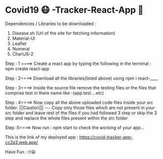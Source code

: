 #  Covid19 😷 -Tracker-React-App 🧐

Dependencies / Libraries to be downloaded :
1. Disease.sh (Url of the site for fetching information)
2. Material-UI
3. Leaflet
4. Numeral
5. ChartJS-2

Step : 1 ====>
  Create a react app by typing the following in the terminal  : npm create react-app

Step : 2====>
  Download all the libraries(listed above) using npm i react-____

Step : 3====>
  Inside the source file remove the testing files or the files that comprise test in there name like -(app.test....etc) 
  
Step : 4====> 
  Now copy all the above uploaded code files inside your src folder.
  |||Caution|||  ---  Copy only those files which are not present in your src folder and leave rest of the files if you had followed 3 step or skip the 3 step and replace the        whole files present within the src folder  
  
Step :5====> 
  Now run : npm start to check the working of your app...  
  
This is the link of my deployed app : https://covid-tracker-app-cc2a3.web.app/

Have Fun : 🙄😃
  
